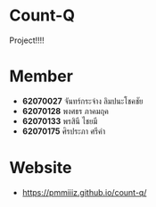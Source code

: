 # Count-Q
Project!!!!

# Member
- **62070027** จันทร์กระจ่าง  ลิมปนะโชคชัย
- **62070128** พงศธร      ภาคมฤค
- **62070133** พรสินี       ไชยมี
- **62070175** ศิรประภา     ศรีคำ

# Website
- https://pmmiiiz.github.io/count-q/
